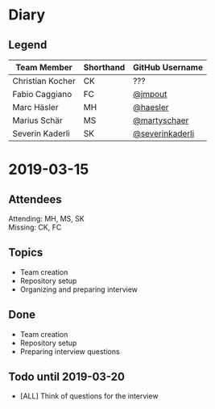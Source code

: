 # Diary
## Legend

| Team Member      | Shorthand | GitHub Username                                      |
| ---------------- | --------- | ---------------------------------------------------- |
| Christian Kocher | CK        | ???                                                  |
| Fabio Caggiano   | FC        | [@jmpout](https://github.com/jmpout)                 |
| Marc Häsler      | MH        | [@haesler](https://github.com/haesler)               |
| Marius Schär     | MS        | [@martyschaer](https://github.com/martyschaer)       |
| Severin Kaderli  | SK        | [@severinkaderli](https://github.com/severinkaderli) |

# 2019-03-15
## Attendees
Attending: MH, MS, SK  
Missing: CK, FC

## Topics
- Team creation
- Repository setup
- Organizing and preparing interview

## Done
- Team creation
- Repository setup
- Preparing interview questions

## Todo until 2019-03-20
- [ALL] Think of questions for the interview

